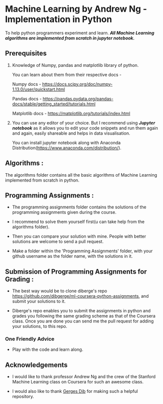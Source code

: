 # Machine Learning by Andrew Ng - Implementation in Python
To help python programmers experiment and learn. ***All Machine Learning algorithms are implemented from scratch in jupyter notebook.***

## Prerequisites
1. Knowledge of Numpy, pandas and matplotlib library of python.
   
   You can learn about them from their respective docs - 
   
   Numpy docs - https://docs.scipy.org/doc/numpy-1.13.0/user/quickstart.html
   
   Pandas docs - https://pandas.pydata.org/pandas-docs/stable/getting_started/tutorials.html
   
   Matplotlib docs - https://matplotlib.org/tutorials/index.html
   
2. You can use any editor of your choice. But I recommend using ***Jupyter notebook*** as it allows you to
   edit your code snippets and run them again and again, easily shareable and helps in data visualisation.
   
   You can install jupyter notebook along with Anaconda Distribution(https://www.anaconda.com/distribution/).
   
   
## Algorithms :
The algorithms folder contains all the basic algorithms of Machine Learning implemented from scratch in python.

## Programming Assignments :
- The programming assignments folder contains the solutions of the programming assignments given during the course. 

- I recommend to solve them yourself first(u can take help from the algorithms folder). 

- Then you can compare your solution with mine. People with better solutions are welcome to send a pull request. 

- Make a folder within the 'Programming Assignments' folder, with your github username as the folder name, with the solutions in it.

## Submission of Programming Assignments for Grading :

- The best way would be to clone diberge's repo https://github.com/dibgerge/ml-coursera-python-assignments, and submit your solutions to it.

- Diberge's repo enables you to submit the assignments in python and grades you following the same grading scheme as that of the Coursera class. Once you are done you can send me the pull request for adding your solutions, to this repo.

### One Friendly Advice 
- Play with the code and learn along.

## Acknowledgements

- I would like to thank professor Andrew Ng and the crew of the Stanford Machine Learning class on Coursera for such an awesome class. 

- I would also like to thank [Gerges Dib](https://github.com/dibgerge) for making such a helpful repository.
   

